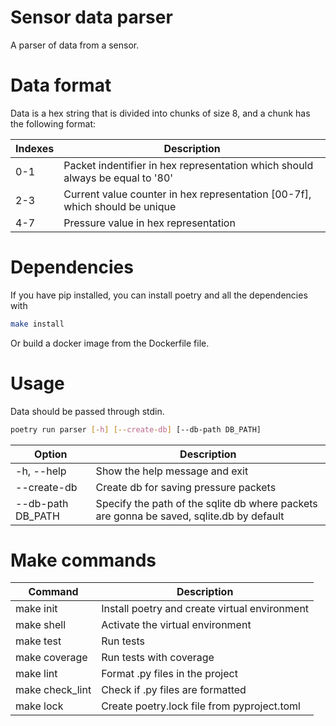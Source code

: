 # Sensor data parser
A parser of data from a sensor.
# Data format
Data is a hex string that is divided into chunks of size 8, and a chunk has the following format:

| Indexes       | Description                                                                   |
|---------------|-------------------------------------------------------------------------------|
| 0-1           | Packet indentifier in hex representation which should always be equal to '80' |
| 2-3     | Current value counter in hex representation [00-7f], which should be unique   |
| 4-7 | Pressure value in hex representation                                          |

# Dependencies
If you have pip installed, you can install poetry and all the dependencies with
```sh
make install
```
Or build a docker image from the Dockerfile file. 

# Usage
Data should be passed through stdin.
```sh
poetry run parser [-h] [--create-db] [--db-path DB_PATH]
```
| Option | Description                           |
| - |---------------------------------------|
| -h, --help | Show the help message and exit        |
| --create-db | Create db for saving pressure packets |
| --db-path DB_PATH | Specify the path of the sqlite db where packets are gonna be saved, sqlite.db by default |
# Make commands
| Command         | Description                                   |
|-----------------|-----------------------------------------------|
| make init       | Install poetry and create virtual environment |
| make shell      | Activate the virtual environment              |
| make test       | Run tests                                     |
| make coverage   | Run tests with coverage                       |
| make lint       | Format .py files in the project               |
| make check_lint | Check if .py files are formatted              |
| make lock       | Create poetry.lock file from pyproject.toml   |